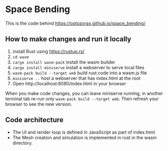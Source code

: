 # Space Bending

This is the code behind https://optozorax.github.io/space_bending/


## How to make changes and run it locally

1. install Rust using https://rustup.rs/ 
1. `cd wasm`
1. `cargo install wasm-pack` install the wasm builder
1. `cargo install miniserve` install a webserver to serve local files
1. `wasm-pack build --target web`  build rust code into a wasm.js file
1. `miniserve ..` host a webserver that has index.html at the root
1. Open http://localhost:8080/index.html in your browser

When you make code changes, you can leave miniserve running, in another terminal tab
re-run only `wasm-pack build --target web`.
Then refresh your browser to see the new version.


## Code architecture

- The UI and render loop is defined in JavaScript as part of index.html
- The Mesh creation and simulation is implemented in rust in the wasm directory.
